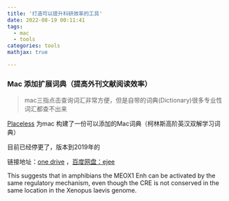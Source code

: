 ```yaml
---
title: '打造可以提升科研效率的工具'
date: 2022-08-19 00:11:41
tags:
  - mac
  - tools
categories: tools
mathjax: true

---
```




### Mac 添加扩展词典（提高外刊文献阅读效率）

> mac三指点击查询词汇非常方便，但是自带的词典(Dictionary)很多专业性词汇都查不出来

[Placeless](https://placeless.net/blog/macos-dictionaries) 为mac 构建了一份可以添加的Mac词典（柯林斯高阶英汉双解学习词典）

目前已经停更了，版本到2019年的

链接地址：[one drive](https://1drv.ms/f/s!AHfwbyaw226qhig) ，[百度网盘：ejee](https://pan.baidu.com/s/1B6N1Z_sk_tMckw3yNlvuNA)

This suggests that in amphibians the MEOX1 Enh can be activated by the same regulatory mechanism, even though the CRE is not conserved in the same location in the Xenopus laevis genome.